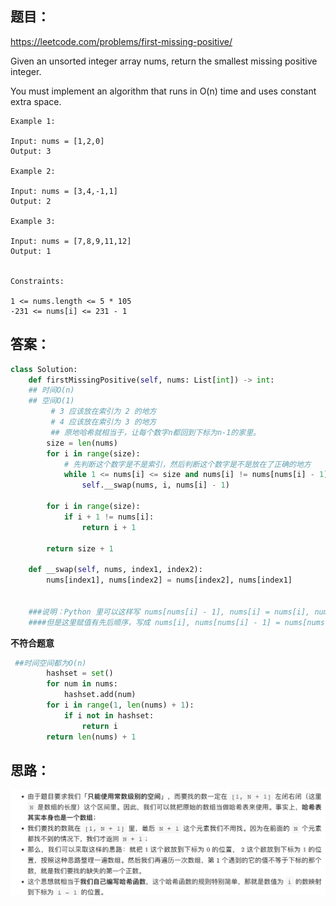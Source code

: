 ## 题目：

https://leetcode.com/problems/first-missing-positive/

Given an unsorted integer array nums, return the smallest missing positive integer.

You must implement an algorithm that runs in O(n) time and uses constant extra space.

 
```
Example 1:

Input: nums = [1,2,0]
Output: 3

Example 2:

Input: nums = [3,4,-1,1]
Output: 2

Example 3:

Input: nums = [7,8,9,11,12]
Output: 1
 

Constraints:

1 <= nums.length <= 5 * 105
-231 <= nums[i] <= 231 - 1
```
## 答案：
```python
class Solution:
    def firstMissingPositive(self, nums: List[int]) -> int:
    ## 时间O(n)
    ## 空间O(1)
         # 3 应该放在索引为 2 的地方
         # 4 应该放在索引为 3 的地方
         ## 原地哈希就相当于，让每个数字n都回到下标为n-1的家里。
        size = len(nums)
        for i in range(size):
            # 先判断这个数字是不是索引，然后判断这个数字是不是放在了正确的地方
            while 1 <= nums[i] <= size and nums[i] != nums[nums[i] - 1]: # 原地哈希就相当于，让每个数字n都回到下标为n-1的家里。
                self.__swap(nums, i, nums[i] - 1)

        for i in range(size):
            if i + 1 != nums[i]:
                return i + 1

        return size + 1

    def __swap(self, nums, index1, index2):
        nums[index1], nums[index2] = nums[index2], nums[index1]


    ###说明：Python 里可以这样写 nums[nums[i] - 1], nums[i] = nums[i], nums[nums[i] - 1] ，
    ####但是这里赋值有先后顺序，写成 nums[i], nums[nums[i] - 1] = nums[nums[i] - 1], nums[i], 就会出错。建议封装成单独的函数，避免出错。
```
**不符合题意**
```python
 ##时间空间都为O(n)
        hashset = set()
        for num in nums:
            hashset.add(num)
        for i in range(1, len(nums) + 1):
            if i not in hashset:
                return i
        return len(nums) + 1
```

## 思路：
![a](https://github.com/SSRRBB/Leetcode/blob/main/Images/438.png)
